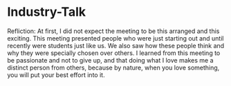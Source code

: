 # Industry-Talk 
Refliction: 
At first, I did not expect the meeting to be this arranged and this exciting. This meeting presented people who were just starting out and until recently were students just like us. We also saw how these people think and why they were specially chosen over others. I learned from this meeting to be passionate and not to give up, and that doing what I love makes me a distinct person from others, because by nature, when you love something, you will put your best effort into it.
